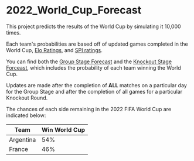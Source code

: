 # 2022_World_Cup_Forecast
This project predicts the results of the World Cup by simulating it 10,000 times. <br>

Each team's probabilities are based off of updated games completed in the World Cup, [Elo Ratings](http://www.eloratings.net/), and [SPI ratings](https://projects.fivethirtyeight.com/soccer-api/international/spi_global_rankings_intl.csv).

You can find both the [Group Stage Forecast](https://github.com/salikfaisal/2022_World_Cup_Forecast/blob/main/Group_Stage_Forecast_Results.csv) and the [Knockout Stage Forceast](https://github.com/salikfaisal/2022_World_Cup_Forecast/blob/main/Knockout_Stage_Forecast_Results.csv), which includes the probability of each team winning the World Cup.

Updates are made after the completion of **ALL** matches on a particular day for the Group Stage and after the completion of all games for a particular Knockout Round.


The chances of each side remaining in the 2022 FIFA World Cup are indicated below:

Team | Win World Cup
--- | --- 
Argentina | 54%
France | 46%
